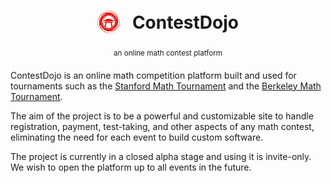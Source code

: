 <h1 align="center"><sub><img src="./public/logo.svg" height="36"></sub> &nbsp; ContestDojo</h1> <p align="center"><sup>an online math contest platform</sup></p>

ContestDojo is an online math competition platform built and used for tournaments such as the
[Stanford Math Tournament](https://sumo.stanford.edu/smt/) and the
[Berkeley Math Tournament](https://bmt.berkeley.edu/home/).

The aim of the project is to be a powerful and customizable site to handle registration, payment, test-taking, and other
aspects of any math contest, eliminating the need for each event to build custom software.

The project is currently in a closed alpha stage and using it is invite-only. We wish to open the platform up to all
events in the future.
